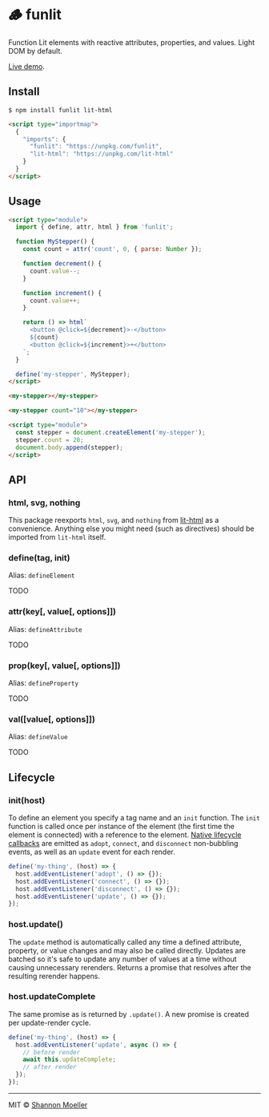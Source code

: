 # 🪵 funlit

Function Lit elements with reactive attributes, properties, and values. Light DOM by default.

[Live demo](https://shannonmoeller.github.io/funlit).

## Install

```
$ npm install funlit lit-html
```

```html
<script type="importmap">
  {
    "imports": {
      "funlit": "https://unpkg.com/funlit",
      "lit-html": "https://unpkg.com/lit-html"
    }
  }
</script>
```

## Usage

```html
<script type="module">
  import { define, attr, html } from 'funlit';

  function MyStepper() {
    const count = attr('count', 0, { parse: Number });

    function decrement() {
      count.value--;
    }

    function increment() {
      count.value++;
    }

    return () => html`
      <button @click=${decrement}>-</button>
      ${count}
      <button @click=${increment}>+</button>
    `;
  }

  define('my-stepper', MyStepper);
</script>

<my-stepper></my-stepper>

<my-stepper count="10"></my-stepper>

<script type="module">
  const stepper = document.createElement('my-stepper');
  stepper.count = 20;
  document.body.append(stepper);
</script>
```

## API

### html, svg, nothing

This package reexports `html`, `svg`, and `nothing` from [lit-html](https://npm.im/lit-html) as a convenience. Anything else you might need (such as directives) should be imported from `lit-html` itself.

### define(tag, init)

Alias: `defineElement`

TODO

### attr(key[, value[, options]])

Alias: `defineAttribute`

TODO

### prop(key[, value[, options]])

Alias: `defineProperty`

TODO

### val([value[, options]])

Alias: `defineValue`

TODO

## Lifecycle

### init(host)

To define an element you specify a tag name and an `init` function. The `init` function is called once per instance of the element (the first time the element is connected) with a reference to the element. [Native lifecycle callbacks](https://developer.mozilla.org/en-US/docs/Web/API/Web_components/Using_custom_elements#custom_element_lifecycle_callbacks) are emitted as `adopt`, `connect`, and `disconnect` non-bubbling events, as well as an `update` event for each render.

```js
define('my-thing', (host) => {
  host.addEventListener('adopt', () => {});
  host.addEventListener('connect', () => {});
  host.addEventListener('disconnect', () => {});
  host.addEventListener('update', () => {});
});
```

### host.update()

The `update` method is automatically called any time a defined attribute, property, or value changes and may also be called directly. Updates are batched so it's safe to update any number of values at a time without causing unnecessary rerenders. Returns a promise that resolves after the resulting rerender happens.

### host.updateComplete

The same promise as is returned by `.update()`. A new promise is created per update-render cycle.

```js
define('my-thing', (host) => {
  host.addEventListener('update', async () => {
    // before render
    await this.updateComplete;
    // after render
  });
});
```
----

MIT © [Shannon Moeller](http://shannonmoeller.com)
